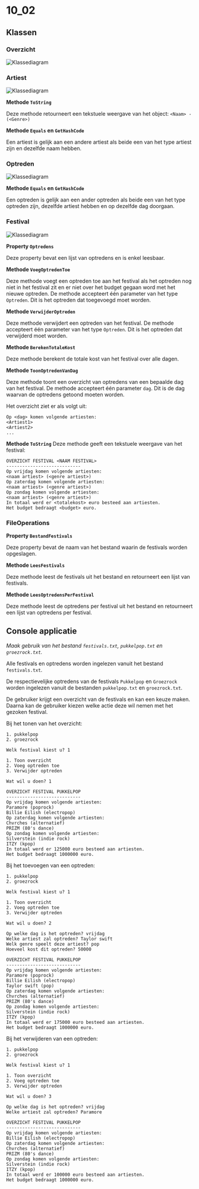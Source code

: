 # 10_02

## Klassen

### Overzicht

![Klassediagram](svg/Overview.svg)

### Artiest

![Klassediagram](svg/Artiest.svg)

**Methode `ToString`**

Deze methode retourneert een tekstuele weergave van het object: `<Naam> - (<Genre>)`

**Methode `Equals` en `GetHashCode`**

Een artiest is gelijk aan een andere artiest als beide een van het type artiest zijn en dezelfde naam hebben.

### Optreden

![Klassediagram](svg/Optreden.svg)

**Methode `Equals` en `GetHashCode`**

Een optreden is gelijk aan een ander optreden als beide een van het type optreden zijn, dezelfde artiest hebben en op dezelfde dag doorgaan.

### Festival

![Klassediagram](svg/Festival.svg)

**Property `Optredens`**

Deze property bevat een lijst van optredens en is enkel leesbaar.

**Methode `VoegOptredenToe`**

Deze methode voegt een optreden toe aan het festival als het optreden nog niet in het festival zit en er niet over het budget gegaan word met het nieuwe optreden. De methode accepteert één parameter van het type `Optreden`. Dit is het optreden dat toegevoegd moet worden.

**Methode `VerwijderOptreden`**

Deze methode verwijdert een optreden van het festival. De methode accepteert één parameter van het type `Optreden`. Dit is het optreden dat verwijderd moet worden.

**Methode `BerekenTotaleKost`**

Deze methode berekent de totale kost van het festival over alle dagen.

**Methode `ToonOptredenVanDag`**

Deze methode toont een overzicht van optredens van een bepaalde dag van het festival. De methode accepteert één parameter `dag`. Dit is de dag waarvan de optredens getoond moeten worden.

Het overzicht ziet er als volgt uit:

```plaintext
Op <dag> komen volgende artiesten:
<Artiest1>
<Artiest2>
...
```

**Methode `ToString`**
Deze methode geeft een tekstuele weergave van het festival:

```plaintext
OVERZICHT FESTIVAL <NAAM FESTIVAL>
----------------------------
Op vrijdag komen volgende artiesten:
<naam artiest> (<genre artiest>)
Op zaterdag komen volgende artiesten:
<naam artiest> (<genre artiest>)
Op zondag komen volgende artiesten:
<naam artiest> (<genre artiest>)
In totaal werd er <totalekost> euro besteed aan artiesten.
Het budget bedraagt <budget> euro.
```

### FileOperations

**Property `BestandFestivals`**

Deze property bevat de naam van het bestand waarin de festivals worden opgeslagen.

**Methode `LeesFestivals`**

Deze methode leest de festivals uit het bestand en retourneert een lijst van festivals.

**Methode `LeesOptredensPerFestival`**

Deze methode leest de optredens per festival uit het bestand en retourneert een lijst van optredens per festival.

## Console applicatie

*Maak gebruik van het bestand `festivals.txt`, `pukkelpop.txt` en `groezrock.txt`.*

Alle festivals en optredens worden ingelezen vanuit het bestand `festivals.txt`.

De respectievelijke optredens van de festivals `Pukkelpop` en `Groezrock` worden ingelezen vanuit de bestanden `pukkelpop.txt` en `groezrock.txt`.

De gebruiker krijgt een overzicht van de festivals en kan een keuze maken. Daarna kan de gebruiker kiezen welke actie deze wil nemen met het gezoken festival.

Bij het tonen van het overzicht:

```plaintext
1. pukkelpop
2. groezrock

Welk festival kiest u? 1

1. Toon overzicht
2. Voeg optreden toe
3. Verwijder optreden

Wat wil u doen? 1

OVERZICHT FESTIVAL PUKKELPOP
----------------------------
Op vrijdag komen volgende artiesten:
Paramore (poprock)
Billie Eilish (electropop)
Op zaterdag komen volgende artiesten:
Chvrches (alternatief)
PRIZM (80's dance)
Op zondag komen volgende artiesten:
Silverstein (indie rock)
ITZY (kpop)
In totaal werd er 125000 euro besteed aan artiesten.
Het budget bedraagt 1000000 euro.
```

Bij het toevoegen van een optreden:

```plaintext
1. pukkelpop
2. groezrock

Welk festival kiest u? 1

1. Toon overzicht
2. Voeg optreden toe
3. Verwijder optreden

Wat wil u doen? 2

Op welke dag is het optreden? vrijdag
Welke artiest zal optreden? Taylor swift
Welk genre speelt deze artiest? pop
Hoeveel kost dit optreden? 50000

OVERZICHT FESTIVAL PUKKELPOP
----------------------------
Op vrijdag komen volgende artiesten:
Paramore (poprock)
Billie Eilish (electropop)
Taylor swift (pop)
Op zaterdag komen volgende artiesten:
Chvrches (alternatief)
PRIZM (80's dance)
Op zondag komen volgende artiesten:
Silverstein (indie rock)
ITZY (kpop)
In totaal werd er 175000 euro besteed aan artiesten.
Het budget bedraagt 1000000 euro.
```

Bij het verwijderen van een optreden:

```plaintext
1. pukkelpop
2. groezrock

Welk festival kiest u? 1

1. Toon overzicht
2. Voeg optreden toe
3. Verwijder optreden

Wat wil u doen? 3

Op welke dag is het optreden? vrijdag
Welke artiest zal optreden? Paramore

OVERZICHT FESTIVAL PUKKELPOP
----------------------------
Op vrijdag komen volgende artiesten:
Billie Eilish (electropop)
Op zaterdag komen volgende artiesten:
Chvrches (alternatief)
PRIZM (80's dance)
Op zondag komen volgende artiesten:
Silverstein (indie rock)
ITZY (kpop)
In totaal werd er 100000 euro besteed aan artiesten.
Het budget bedraagt 1000000 euro.
```